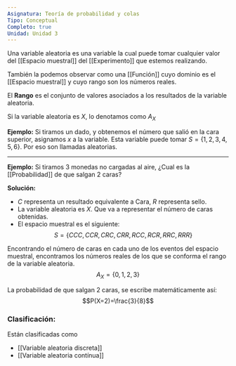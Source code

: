 ```yaml
---
Asignatura: Teoría de probabilidad y colas
Tipo: Conceptual
Completo: true
Unidad: Unidad 3
---
```



Una variable aleatoria es una variable la cual puede tomar cualquier valor del [[Espacio muestral]] del [[Experimento]] que estemos realizando.

También la podemos observar como una [[Función]] cuyo dominio es el [[Espacio muestral]] y cuyo rango son los números reales. 

El **Rango** es el conjunto de valores asociados a los resultados de la variable aleatoria.

Si la variable aleatoria es $X$, lo denotamos como $A_X$

**Ejemplo:** Si tiramos un dado, y obtenemos el número que salió en la cara superior, asignamos $x$ a la variable. Esta variable puede tomar $S=\{1, 2, 3, 4, 5, 6\}$. Por eso son llamadas aleatorias. 

---

**Ejemplo:** Si tiramos 3 monedas no cargadas al aire, ¿Cual es la [[Probabilidad]] de que salgan 2 caras?

**Solución:** 
- $C$ representa un resultado equivalente a Cara, $R$ representa sello.
- La variable aleatoria es $X$. Que va a representar el número de caras obtenidas.
- El espacio muestral es el siguiente: 
$$S = \{CCC, CCR, CRC, CRR, RCC, RCR, RRC, RRR\}$$

Encontrando el número de caras en cada uno de los eventos del espacio muestral, encontramos los números reales de los que se conforma el rango de la variable aleatoria. 
$$A_X=\{0,1,2,3\}$$

La probabilidad de que salgan 2 caras, se escribe matemáticamente así:
$$P(X=2)=\frac{3}{8}$$

### Clasificación:

Están clasificadas como 
- [[Variable aleatoria discreta]]
- [[Variable aleatoria contínua]]

